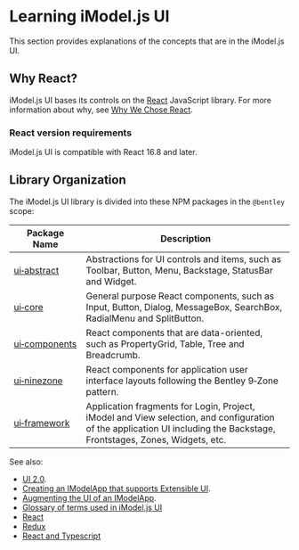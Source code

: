 # Learning iModel.js UI

This section provides explanations of the concepts that are in the iModel.js UI.

## Why React?

iModel.js UI bases its controls on the [React](https://reactjs.org/) JavaScript library. For more information about why, see [Why We Chose React](./React.md).

### React version requirements

iModel.js UI is compatible with React 16.8 and later.

## Library Organization

The iModel.js UI library is divided into these NPM packages in the `@bentley` scope:

|Package Name|Description
|-----|-----
|[ui&#8209;abstract](./abstract/index)|Abstractions for UI controls and items, such as Toolbar, Button, Menu, Backstage, StatusBar and Widget.
|[ui&#8209;core](./core/index)|General purpose React components, such as Input, Button, Dialog, MessageBox, SearchBox, RadialMenu and SplitButton.
|[ui&#8209;components](./components/index)|React components that are data-oriented, such as PropertyGrid, Table, Tree and Breadcrumb.
|[ui&#8209;ninezone](./ninezone/index)|React components for application user interface layouts following the Bentley 9&#8209;Zone pattern.
|[ui&#8209;framework](./framework/index)|Application fragments for Login, Project, iModel and View selection, and configuration of the application UI including the Backstage, Frontstages, Zones, Widgets, etc.

See also:

- [UI 2.0](./FrontstageUi2.md).
- [Creating an IModelApp that supports Extensible UI](./HostAppUI.md).
- [Augmenting the UI of an IModelApp](./AugmentingUI.md).
- [Glossary of terms used in iModel.js UI](./UIGlossary)
- [React](https://reactjs.org/)
- [Redux](https://redux.js.org/)
- [React and Typescript](https://github.com/typescript-cheatsheets/react-typescript-cheatsheet/)
